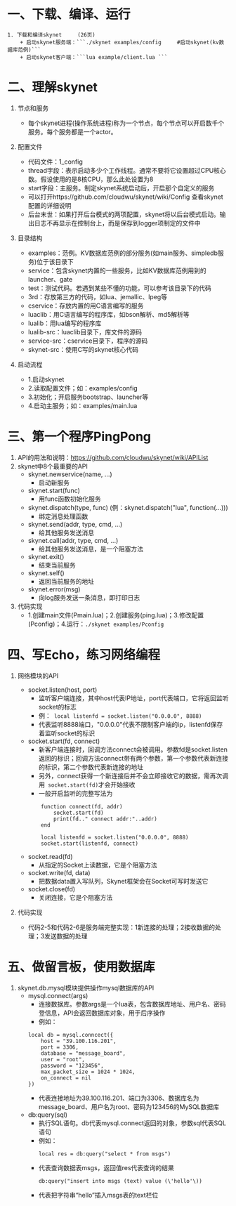 # 一、下载、编译、运行 
    1. 下载和编译skynet     (26页)
        + 启动skynet服务端：```./skynet examples/config     #启动skynet(kv数据库范例)```
        + 启动skynet客户端：```lua example/client.lua ```

# 二、理解skynet
1. 节点和服务
	+ 每个skynet进程(操作系统进程)称为一个节点，每个节点可以开启数千个服务。每个服务都是一个actor。

2. 配置文件
	+ 代码文件：1_config
	+ thread字段：表示启动多少个工作线程。通常不要将它设置超过CPU核心数。假设使用的是8核CPU，那么此处设置为8
	+ start字段：主服务。制定skynet系统启动后，开启那个自定义的服务
	+ 可以打开https://github.com/cloudwu/skynet/wiki/Config 查看skynet配置的详细说明
	+ 后台末世：如果打开后台模式的两项配置，skynet将以后台模式启动。输出日志不再显示在控制台上，而是保存到logger项制定的文件中

3. 目录结构
	+ examples：范例。KV数据库范例的部分服务(如main服务、simpledb服务)位于该目录下
	+ service：包含skynet内置的一些服务，比如KV数据库范例用到的launcher、gate
	+ test：测试代码。若遇到某些不懂的功能，可以参考该目录下的代码
	+ 3rd：存放第三方的代码，如lua、jemallic、lpeg等
	+ cservice：存放内置的用C语言编写的服务
	+ luaclib：用C语言编写的程序库，如bson解析、md5解析等
	+ lualib：用lua编写的程序库
	+ lualib-src：luaclib目录下，库文件的源码
	+ service-src：cservice目录下，程序的源码
	+ skynet-src：使用C写的skynet核心代码

4. 启动流程
	+ 1.启动skynet
	+ 2.读取配置文件；如：examples/config
	+ 3.初始化；开启服务bootstrap、launcher等
	+ 4.启动主服务；如：examples/main.lua


# 三、第一个程序PingPong
1. API的用法和说明：https://github.com/cloudwu/skynet/wiki/APIList
2. skynet中8个最重要的API
	+ skynet.newservice(name, ...)
		+ 启动新服务
	+ skynet.start(func)
		+ 用func函数初始化服务
	+ skynet.dispatch(type, func)	(例：skynet.dispatch("lua", function(...)))
		+ 绑定消息处理函数
	+ skynet.send(addr, type, cmd, ...)
		+ 给其他服务发送消息
	+ skynet.call(addr, type, cmd, ...)
		+ 给其他服务发送消息，是一个阻塞方法	
	+ skynet.exit()
		+ 结束当前服务
	+ skynet.self()
		+ 返回当前服务的地址
	+ skynet.error(msg)
		+ 向log服务发送一条消息，即打印日志
3. 代码实现
	+ 1.创建main文件(Pmain.lua)；2.创建服务(ping.lua)；3.修改配置(Pconfig)；4.运行：``` ./skynet examples/Pconfig ```

# 四、写Echo，练习网络编程
1. 网络模块的API
	+ socket.listen(host, port)
		+ 监听客户端连接，其中host代表IP地址，port代表端口，它将返回监听socket的标志
		+ 例：``` local listenfd = socket.listen("0.0.0.0", 8888)```
		+ 代表监听8888端口，"0.0.0.0"代表不限制客户端的ip，listenfd保存着监听socket的标识
	+ socket.start(fd, connect)
		+ 新客户端连接时，回调方法connect会被调用。参数fd是socket.listen返回的标识；回调方法connect带有两个参数，第一个参数代表新连接的标识，第二个参数代表新连接的地址
		+ 另外，connect获得一个新连接后并不会立即接收它的数据，需再次调用` socket.start(fd)`才会开始接收
		+ 一般开启监听的完整写法为
		```
			function connect(fd, addr)
				socket.start(fd)
				print(fd.." connect addr:"..addr)
			end

			local listenfd = socket.listen("0.0.0.0", 8888)
			socket.start(listenfd, connect)
		```
	+ socket.read(fd)
		+ 从指定的Socket上读数据，它是个阻塞方法
	+ socket.write(fd, data)
		+ 把数据data置入写队列，Skynet框架会在Socket可写时发送它
	+ socket.close(fd)
		+ 关闭连接，它是个阻塞方法

2. 代码实现
	+ 代码2-5和代码2-6是服务端完整实现：1新连接的处理；2接收数据的处理；3发送数据的处理

# 五、做留言板，使用数据库
1. skynet.db.mysql模块提供操作mysql数据库的API
	+ mysql.connect(args)
		+ 连接数据库。参数args是一个lua表，包含数据库地址、用户名、密码登信息，API会返回数据库对象，用于后序操作
		+ 例如：
		```
		local db = mysql.conncect({
			host = "39.100.116.201",
			port = 3306,
			database = "message_board",
			user = "root",
			password = "123456",
			max_packet_size = 1024 * 1024,
			on_connect = nil
		})
		```
		+ 代表连接地址为39.100.116.201、端口为3306、数据库名为message_board、用户名为root、密码为123456的MySQL数据库
	+ db:query(sql)
		+ 执行SQL语句。db代表mysql.connect返回的对象，参数sql代表SQL语句
		+ 例如：
			```
			local res = db:query("select * from msgs")
			```
		+ 代表查询数据表msgs，返回值res代表查询的结果
			```
			db:query("insert into msgs (text) value (\'hello'\))
			```
		+ 代表把字符串“hello”插入msgs表的text栏位


